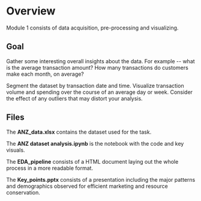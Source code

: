 # **Overview**

Module 1 consists of data acquisition, pre-processing and visualizing. 

## Goal

Gather some interesting overall insights about the data. For example -- what is the average transaction amount? How many transactions do customers make each month, on average?

Segment the dataset by transaction date and time. Visualize transaction volume and spending over the course of an average day or week. Consider the effect of any outliers that may distort your analysis.

## Files

The **ANZ_data.xlsx** contains the dataset used for the task.

The **ANZ dataset analysis.ipynb** is the notebook with the code and key visuals.

The **EDA_pipeline** consists of a HTML document laying out the whole process in a more readable format.

The **Key_points.pptx** consists of a presentation including the major patterns and demographics observed for efficient marketing and resource conservation.